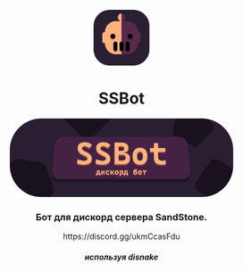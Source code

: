 <p align="center">
  <img src="Img/botlogo.png" style="width: 100px;"/>
</p>

<h1 align="center"> 
    SSBot 
</h1>

<p align="center">
  <img src="Img/Banner.png" style="width: 400px;"/>
</p>

<h3 align="center"> 
    Бот для дискорд сервера SandStone.
 </h3>

<p align="center">
https://discord.gg/ukmCcasFdu
</p>

<h5 align="center">
    используя disnake
</h5>